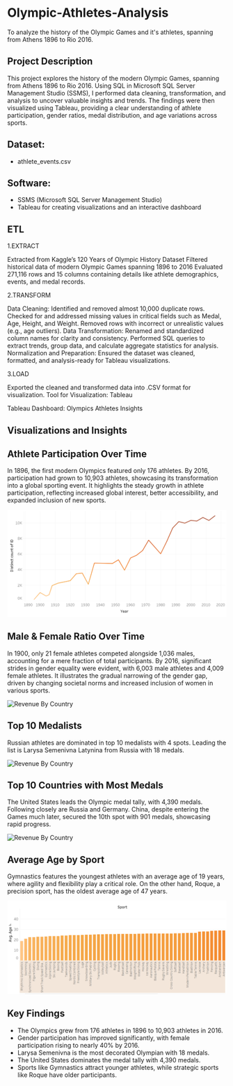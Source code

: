 # Olympic-Athletes-Analysis
To analyze the history of the Olympic Games and it's athletes, spanning from Athens 1896 to Rio 2016.

## Project Description 
This project explores the history of the modern Olympic Games, spanning from Athens 1896 to Rio 2016. Using SQL in Microsoft SQL Server Management Studio (SSMS), I performed data cleaning, transformation, and analysis to uncover valuable insights and trends. The findings were then visualized using Tableau, providing a clear understanding of athlete participation, gender ratios, medal distribution, and age variations across sports.

## Dataset:
- athlete_events.csv

## Software:
- SSMS (Microsoft SQL Server Management Studio)
- Tableau for creating visualizations and an interactive dashboard

## ETL
1.EXTRACT

Extracted from Kaggle’s 120 Years of Olympic History Dataset
Filtered historical data of modern Olympic Games spanning 1896 to 2016
Evaluated 271,116 rows and 15 columns containing details like athlete demographics, events, and medal records.

2.TRANSFORM

Data Cleaning: Identified and removed almost 10,000 duplicate rows. Checked for and addressed missing values in critical fields such as Medal, Age, Height, and Weight. Removed rows with incorrect or unrealistic values (e.g., age outliers).
Data Transformation: Renamed and standardized column names for clarity and consistency. Performed SQL queries to extract trends, group data, and calculate aggregate statistics for analysis.
Normalization and Preparation: Ensured the dataset was cleaned, formatted, and analysis-ready for Tableau visualizations.

3.LOAD

Exported the cleaned and transformed data into .CSV format for visualization.
Tool for Visualization: Tableau

Tableau Dashboard: Olympics Athletes Insights

## Visualizations and Insights

## Athlete Participation Over Time
In 1896, the first modern Olympics featured only 176 athletes. By 2016, participation had grown to 10,903 athletes, showcasing its transformation into a global sporting event. It highlights the steady growth in athlete participation, reflecting increased global interest, better accessibility, and expanded inclusion of new sports.

<img src="./Visualizations/Athlete%20Participation%20Over%20Time.png" alt="Athlete Participation Over Time" width="800">

## Male & Female Ratio Over Time
In 1900, only 21 female athletes competed alongside 1,036 males, accounting for a mere fraction of total participants. By 2016, significant strides in gender equality were evident, with 6,003 male athletes and 4,009 female athletes. It illustrates the gradual narrowing of the gender gap, driven by changing societal norms and increased inclusion of women in various sports.

![Revenue By Country](./Charts/Revenue%20By%20Country%20(Bar%20Chart).png)

## Top 10 Medalists
Russian athletes are dominated in top 10 medalists with 4 spots. Leading the list is Larysa Semenivna Latynina from Russia with 18 medals. 

![Revenue By Country](./Charts/Revenue%20By%20Country%20(Bar%20Chart).png)

## Top 10 Countries with Most Medals
The United States leads the Olympic medal tally, with 4,390 medals. Following closely are Russia and Germany. China, despite entering the Games much later, secured the 10th spot with 901 medals, showcasing rapid progress.

![Revenue By Country](./Charts/Revenue%20By%20Country%20(Bar%20Chart).png)

## Average Age by Sport
Gymnastics features the youngest athletes with an average age of 19 years, where agility and flexibility play a critical role. On the other hand, Roque, a precision sport, has the oldest average age of 47 years.

![Avg Age By Sport](./Visualizations/Avg%20Age%20By%20Sport.png)

## Key Findings
- The Olympics grew from 176 athletes in 1896 to 10,903 athletes in 2016.
- Gender participation has improved significantly, with female participation rising to nearly 40% by 2016.
- Larysa Semenivna is the most decorated Olympian with 18 medals.
- The United States dominates the medal tally with 4,390 medals.
- Sports like Gymnastics attract younger athletes, while strategic sports like Roque have older participants.



